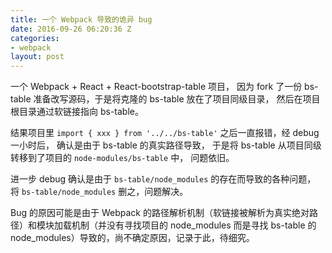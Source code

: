 ```yaml
---
title: 一个 Webpack 导致的诡异 bug
date: 2016-09-26 06:20:36 Z
categories:
- webpack
layout: post
---
```


一个 Webpack + React + React-bootstrap-table 项目，
因为 fork 了一份 bs-table 准备改写源码，于是将克隆的 bs-table 放在了项目同级目录，
然后在项目根目录通过软链接指向 bs-table。

结果项目里 `import { xxx } from '../../bs-table'` 之后一直报错，经 debug 一小时后，
确认是由于 bs-table 的真实路径导致，
于是将 bs-table 从项目同级转移到了项目的 `node-modules/bs-table` 中，
问题依旧。

进一步 debug 确认是由于 `bs-table/node_modules` 的存在而导致的各种问题，
将 `bs-table/node_modules` 删之，问题解决。

Bug 的原因可能是由于 Webpack 的路径解析机制（软链接被解析为真实绝对路径）和模块加载机制（并没有寻找项目的 node_modules 而是寻找 bs-table 的 node_modules）导致的，尚不确定原因，记录于此，待细究。
